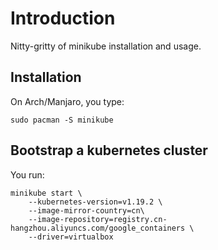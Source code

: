 # Introduction

Nitty-gritty of minikube installation and usage.

## Installation

On Arch/Manjaro, you type:

	sudo pacman -S minikube

## Bootstrap a kubernetes cluster

You run:

	minikube start \
		--kubernetes-version=v1.19.2 \
		--image-mirror-country=cn\
		--image-repository=registry.cn-hangzhou.aliyuncs.com/google_containers \
		--driver=virtualbox
